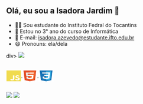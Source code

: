 ## Olá, eu sou a Isadora Jardim 👋

- 👨‍🎓 Sou estudante do Instituto Fedral do Tocantins
- 🔭 Estou no 3° ano do curso de Informática
- 💬 E-mail: isadora.azevedo@estudante.ifto.edu.br
- 😄 Pronouns: ela/dela

div>
  <a href= "https://github.com/isadora-sudo">
  <img heigth="180em" src="https://github-readme-stats.vercel.app/api?username=isadora&show=true&theme=gruvbox"/>
    
</div>

<div style="display: inline_block"><br>
  <img align="center" alt="Rafa-Js" height="30" width="40" src="https://raw.githubusercontent.com/devicons/devicon/master/icons/javascript/javascript-plain.svg">
  <img align="center" alt="Rafa-HTML" height="30" width="40" src="https://raw.githubusercontent.com/devicons/devicon/master/icons/html5/html5-original.svg">
  <img align="center" alt="Rafa-CSS" height="30" width="40" src="https://raw.githubusercontent.com/devicons/devicon/master/icons/css3/css3-original.svg">
</div>
  
  ##
 
<div> 
  <a href="https://instagram.com/_isadorajardim" target="_blank"><img src="https://img.shields.io/badge/-Instagram-%23E4405F?style=for-the-badge&logo=instagram&logoColor=white" target="_blank"></a> 
  <a href = "mailto:isadora.azevedo@estudante.ifto.edu.br"><img src="https://img.shields.io/badge/-Gmail-%23333?style=for-the-badge&logo=gmail&logoColor=white" target="_blank"></a>

  
</div>

